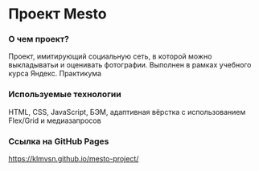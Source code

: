 # Проект Mesto

### О чем проект?
 Проект, имитирующий социальную сеть, в которой можно выкладыватьи и оценивать фотографии. 
 Выполнен в рамках учебного курса Яндекс. Практикума

 ### Используемые технологии
 HTML, CSS, JavaScript, БЭМ, адаптивная вёрстка с использованием Flex/Grid и медиазапросов

 ### Ссылка на GitHub Pages
 https://klmvsn.github.io/mesto-project/
